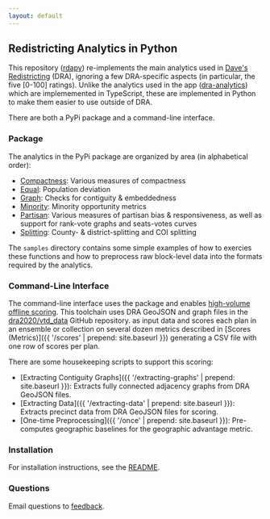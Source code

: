 ```yaml
---
layout: default
---
```


<h2>Redistricting Analytics in Python</h2>

This repository ([rdapy](https://github.com/dra2020/rdapy)) re-implements 
the main analytics used in [Dave's Redistricting](https://davesredistricting.org/) (DRA),
ignoring a few DRA-specific aspects (in particular, the five [0-100] ratings).
Unlike the analytics used in the app ([dra-analytics](https://github.com/dra2020/dra-analytics))
which are implememented in TypeScript, these are implemented in Python to make them easier to use outside of DRA.

There are both a PyPi package and a command-line interface.

### Package

The analytics in the PyPi package are organized by area (in alphabetical order):

- [Compactness](./compactness/): Various measures of compactness
- [Equal](./equal/): Population deviation
- [Graph](./graph/): Checks for contiguity & embeddedness
- [Minority](./minority/): Minority opportunity metrics
- [Partisan](./partisan/): Various measures of partisan bias & responsiveness, as well as support for rank-vote graphs and seats-votes curves
- [Splitting](./splitting/): County- & district-splitting and COI splitting

The `samples` directory contains some simple examples of how to exercies these functions
and how to preprocess raw block-level data into the formats required by the analytics.

### Command-Line Interface

The command-line interface uses the package and enables [high-volume offline scoring](./scoring/).
This toolchain uses DRA GeoJSON and graph files in the [dra2020/vtd_data](https://github.com/dra2020/vtd_data) GitHub repository.
as input data and scores each plan in an ensemble or collection
on several dozen metrics described in [Scores (Metrics)]({{ '/scores' | prepend: site.baseurl }})
generating a CSV file with one row of scores per plan.

There are some housekeeping scripts to support this scoring:

- [Extracting Contiguity Graphs]({{ '/extracting-graphs' | prepend: site.baseurl }}): Extracts fully connected adjacency graphs from DRA GeoJSON files.
- [Extracting Data]({{ '/extracting-data' | prepend: site.baseurl }}): Extracts precinct data from DRA GeoJSON files for scoring.
- [One-time Preprocessing]({{ '/once' | prepend: site.baseurl }}): Pre-computes geographic baselines for the geographic advantage metric.

### Installation

For installation instructions, see the [README](https://github.com/dra2020/rdapy).

### Questions

Email questions to [feedback](mailto:feedback@davesredistricting.org?subject=Python-analytics).